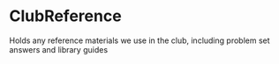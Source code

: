# ClubReference
Holds any reference materials we use in the club, including problem set answers and library guides
